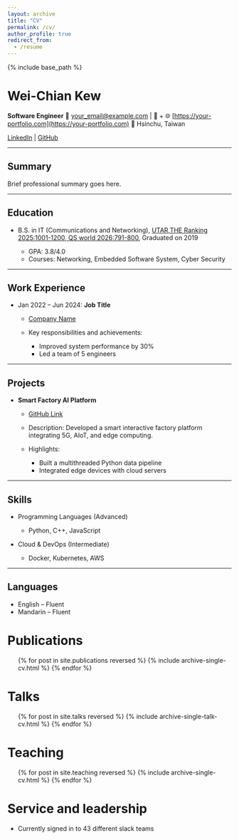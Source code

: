 ```yaml
---
layout: archive
title: "CV"
permalink: /cv/
author_profile: true
redirect_from:
  - /resume
---
```


{% include base_path %}

# Wei-Chian Kew

**Software Engineer**
📧 [your_email@example.com](mailto:your_email@example.com) | 📱 +
🌐 [https://your-portfolio.com](https://your-portfolio.com)
📍 Hsinchu, Taiwan

[LinkedIn](www.linkedin.com/in/kewweichian) | [GitHub](https://github.com/your_github_username)

---

## Summary

Brief professional summary goes here.

---

## Education

* B.S. in IT (Communications and Networking), [UTAR,THE Ranking 2025:1001-1200, QS world 2026:791-800]([https://www.utar.edu.my/]), Graduated on 2019

  * GPA: 3.8/4.0
  * Courses: Networking, Embedded Software System, Cyber Security

---

## Work Experience

* Jan 2022 – Jun 2024: **Job Title**

  * [Company Name](https://company-website.com)
  * Key responsibilities and achievements:

    * Improved system performance by 30%
    * Led a team of 5 engineers

---

## Projects

* **Smart Factory AI Platform**

  * [GitHub Link](https://github.com/your_project)
  * Description: Developed a smart interactive factory platform integrating 5G, AIoT, and edge computing.
  * Highlights:

    * Built a multithreaded Python data pipeline
    * Integrated edge devices with cloud servers

---

## Skills

* Programming Languages (Advanced)

  * Python, C++, JavaScript
* Cloud & DevOps (Intermediate)

  * Docker, Kubernetes, AWS

---

## Languages

* English – Fluent
* Mandarin – Fluent


Publications
======
  <ul>{% for post in site.publications reversed %}
    {% include archive-single-cv.html %}
  {% endfor %}</ul>
  
Talks
======
  <ul>{% for post in site.talks reversed %}
    {% include archive-single-talk-cv.html  %}
  {% endfor %}</ul>
  
Teaching
======
  <ul>{% for post in site.teaching reversed %}
    {% include archive-single-cv.html %}
  {% endfor %}</ul>
  
Service and leadership
======
* Currently signed in to 43 different slack teams
